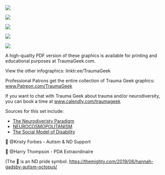 
![](https://scontent-sea1-1.xx.fbcdn.net/v/t1.6435-9/144553883_3706358679400313_4032228341249421841_n.png?_nc_cat=104&ccb=1-3&_nc_sid=730e14&_nc_ohc=YcMP1gMWeHAAX-3bFrt&tn=j9wiucf3Hqb8Iz_g&_nc_ht=scontent-sea1-1.xx&oh=bc6f78ac6fa9f35cab804259e3db8c3a&oe=60D417A6)

![](https://scontent-sea1-1.xx.fbcdn.net/v/t1.6435-9/144455619_3706358829400298_8907849037827282118_n.png?_nc_cat=102&ccb=1-3&_nc_sid=730e14&_nc_ohc=OycV54yhcnUAX_rCQxS&_nc_ht=scontent-sea1-1.xx&oh=e5bd926585bd6ee63eca041d457384a0&oe=60D41784)

![](https://scontent-sea1-1.xx.fbcdn.net/v/t1.6435-9/145019767_3706358909400290_8597513002541522920_n.png?_nc_cat=107&ccb=1-3&_nc_sid=730e14&_nc_ohc=lmQNf831jMQAX-RaMRq&_nc_oc=AQkBUNBoE7GnMp1h6b54M2zoRgujzmado96XubBk9SjDLGqD_-0Yxh9STO9IKpt5usY&_nc_ht=scontent-sea1-1.xx&oh=ff1b44c7a710587047beac72be160fcd&oe=60D5EB7E)

![](https://scontent-sea1-1.xx.fbcdn.net/v/t1.6435-9/144431197_3706358969400284_7980896982523059610_n.png?_nc_cat=102&ccb=1-3&_nc_sid=730e14&_nc_ohc=SLCS6YaSzqoAX9NbHFg&_nc_ht=scontent-sea1-1.xx&oh=b509dfa969f4d78ea3fbc0d116cbe2c8&oe=60D3857F)

![](https://scontent-sea1-1.xx.fbcdn.net/v/t1.6435-9/144225979_3706359142733600_4703210348797072758_n.png?_nc_cat=107&ccb=1-3&_nc_sid=730e14&_nc_ohc=ApPPl5qL_aoAX8d6lSw&_nc_ht=scontent-sea1-1.xx&oh=a4c7f23425b2b4a7c43666271c85fecb&oe=60D5BD8D)

A high-quality PDF version of these graphics is available for printing and educational purposes at TraumaGeek.com.

View the other infographics: linktr.ee/TraumaGeek

Professional Patrons get the entire collection of Trauma Geek graphics: www.Patreon.com/TraumaGeek

If you want to chat with Trauma Geek about trauma and/or neurodiversity, you can book a time at www.calendly.com/traumageek

Sources for this set include:
+ [The Neurodiveristy Paradigm](https://www.identityfirstautistic.org/the-neurodiversity-paradigm-?fbclid=IwAR3g13M4anKkO3MQaRJuX4EQHEa_9b4vTLxljoxzEUduX2f9BxnAJAV9100)
+ [NEUROCOSMOPOLITANISM](https://neurocosmopolitanism.com/neurodiversity-some-basic-terms-definitions/?fbclid=IwAR1ob0QYA9-uYPXSAZHit3BwYzHIYEtxjuB2VpP8xjc6AyaLTxPL3jbHSTQ)
+ [The Social Model of Disability](https://www.inclusionlondon.org.uk/disability-in-london/social-model/the-social-model-of-disability-and-the-cultural-model-of-deafness/?fbclid=IwAR1AIL_UGYCprXmXyx5BtGuXglhjPc2Spp0Vje22eDBPl-7knMNguYMjeaU)

🐙 @Kristy Forbes - Autism & ND Support

🐙 @Harry Thompson - PDA Extraordinaire

(The 🐙 is an ND pride symbol. https://themighty.com/2019/06/hannah-gadsby-autism-octopus/

